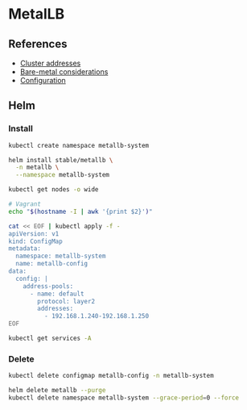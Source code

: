 # MetalLB

## References

- [Cluster addresses](https://metallb.universe.tf/tutorial/layer2/#cluster-addresses)
- [Bare-metal considerations](https://github.com/kubernetes/ingress-nginx/blob/master/docs/deploy/baremetal.md)
- [Configuration](https://github.com/helm/charts/tree/master/stable/metallb#configuration)

## Helm

### Install

```sh
kubectl create namespace metallb-system
```

```sh
helm install stable/metallb \
  -n metallb \
  --namespace metallb-system
```

```sh
kubectl get nodes -o wide

# Vagrant
echo "$(hostname -I | awk '{print $2}')"
```

```sh
cat << EOF | kubectl apply -f -
apiVersion: v1
kind: ConfigMap
metadata:
  namespace: metallb-system
  name: metallb-config
data:
  config: |
    address-pools:
      - name: default
        protocol: layer2
        addresses:
          - 192.168.1.240-192.168.1.250
EOF
```

```sh
kubectl get services -A
```

### Delete

```sh
kubectl delete configmap metallb-config -n metallb-system

helm delete metallb --purge
kubectl delete namespace metallb-system --grace-period=0 --force
```

